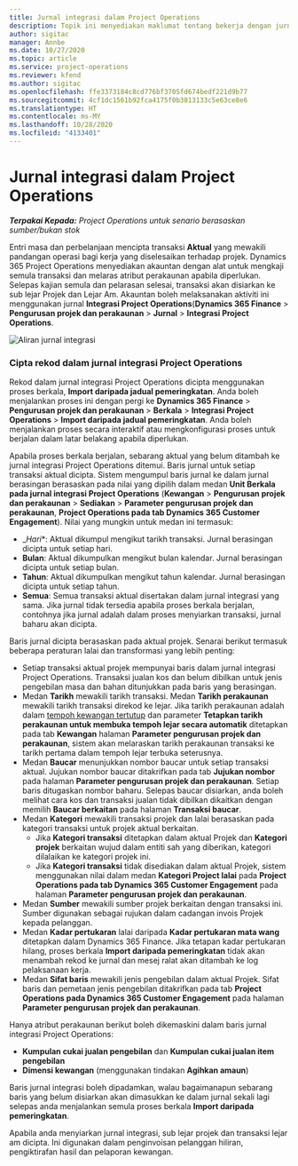 ```yaml
---
title: Jurnal integrasi dalam Project Operations
description: Topik ini menyediakan maklumat tentang bekerja dengan jurnal integrasi dalam Project Operations.
author: sigitac
manager: Annbe
ms.date: 10/27/2020
ms.topic: article
ms.service: project-operations
ms.reviewer: kfend
ms.author: sigitac
ms.openlocfilehash: ffe3373184c8cd776bf3705fd674bedf221d9b77
ms.sourcegitcommit: 4cf1dc1561b92fca4175f0b3813133c5e63ce8e6
ms.translationtype: HT
ms.contentlocale: ms-MY
ms.lasthandoff: 10/28/2020
ms.locfileid: "4133401"
---
```

# <a name="integration-journal-in-project-operations"></a>Jurnal integrasi dalam Project Operations

_**Terpakai Kepada:** Project Operations untuk senario berasaskan sumber/bukan stok_

Entri masa dan perbelanjaan mencipta transaksi **Aktual** yang mewakili pandangan operasi bagi kerja yang diselesaikan terhadap projek. Dynamics 365 Project Operations menyediakan akauntan dengan alat untuk mengkaji semula transaksi dan melaras atribut perakaunan apabila diperlukan. Selepas kajian semula dan pelarasan selesai, transaksi akan disiarkan ke sub lejar Projek dan Lejar Am. Akauntan boleh melaksanakan aktiviti ini menggunakan jurnal **Integrasi Project Operations**(**Dynamics 365 Finance** > **Pengurusan projek dan perakaunan** > **Jurnal** > **Integrasi Project Operations**.

![Aliran jurnal integrasi](./media/IntegrationJournal.png)

### <a name="create-records-in-the-project-operations-integration-journal"></a>Cipta rekod dalam jurnal integrasi Project Operations

Rekod dalam jurnal integrasi Project Operations dicipta menggunakan proses berkala, **Import daripada jadual pemeringkatan**. Anda boleh menjalankan proses ini dengan pergi ke **Dynamics 365 Finance** > **Pengurusan projek dan perakaunan** > **Berkala** > **Integrasi Project Operations** > **Import daripada jadual pemeringkatan**. Anda boleh menjalankan proses secara interaktif atau mengkonfigurasi proses untuk berjalan dalam latar belakang apabila diperlukan.

Apabila proses berkala berjalan, sebarang aktual yang belum ditambah ke jurnal integrasi Project Operations ditemui. Baris jurnal untuk setiap transaksi aktual dicipta.
Sistem mengumpul baris jurnal ke dalam jurnal berasingan berasaskan pada nilai yang dipilih dalam medan **Unit Berkala pada jurnal integrasi Project Operations** (**Kewangan** > **Pengurusan projek dan perakaunan** > **Sediakan** > **Parameter pengurusan projek dan perakaunan**, **Project Operations pada tab Dynamics 365 Customer Engagement**). Nilai yang mungkin untuk medan ini termasuk:

  - _*Hari**: Aktual dikumpul mengikut tarikh transaksi. Jurnal berasingan dicipta untuk setiap hari.
  - **Bulan**: Aktual dikumpulkan mengikut bulan kalendar. Jurnal berasingan dicipta untuk setiap bulan.
  - **Tahun**: Aktual dikumpulkan mengikut tahun kalendar. Jurnal berasingan dicipta untuk setiap tahun.
  - **Semua**: Semua transaksi aktual disertakan dalam jurnal integrasi yang sama. Jika jurnal tidak tersedia apabila proses berkala berjalan, contohnya jika jurnal adalah dalam proses menyiarkan transaksi, jurnal baharu akan dicipta.

Baris jurnal dicipta berasaskan pada aktual projek. Senarai berikut termasuk beberapa peraturan lalai dan transformasi yang lebih penting:

  - Setiap transaksi aktual projek mempunyai baris dalam jurnal integrasi Project Operations. Transaksi jualan kos dan belum dibilkan untuk jenis pengebilan masa dan bahan ditunjukkan pada baris yang berasingan.
  - Medan **Tarikh** mewakili tarikh transaksi. Medan **Tarikh perakaunan** mewakili tarikh transaksi direkod ke lejar. Jika tarikh perakaunan adalah dalam [tempoh kewangan tertutup](https://docs.microsoft.com/dynamics365/finance/general-ledger/close-general-ledger-at-period-end) dan parameter **Tetapkan tarikh perakaunan untuk membuka tempoh lejar secara automatik** ditetapkan pada tab **Kewangan** halaman **Parameter pengurusan projek dan perakaunan**, sistem akan melaraskan tarikh perakaunan transaksi ke tarikh pertama dalam tempoh lejar terbuka seterusnya.
  - Medan **Baucar** menunjukkan nombor baucar untuk setiap transaksi aktual. Jujukan nombor baucar ditakrifkan pada tab **Jujukan nombor** pada halaman **Parameter pengurusan projek dan perakaunan**. Setiap baris ditugaskan nombor baharu. Selepas baucar disiarkan, anda boleh melihat cara kos dan transaksi jualan tidak dibilkan dikaitkan dengan memilih **Baucar berkaitan** pada halaman **Transaksi baucar**.
  - Medan **Kategori** mewakili transaksi projek dan lalai berasaskan pada kategori transaksi untuk projek aktual berkaitan.
    - Jika **Kategori transaksi** ditetapkan dalam aktual Projek dan **Kategori projek** berkaitan wujud dalam entiti sah yang diberikan, kategori dilalaikan ke kategori projek ini.
    - Jika **Kategori transaksi** tidak disediakan dalam aktual Projek, sistem menggunakan nilai dalam medan **Kategori Project lalai** pada **Project Operations pada tab Dynamics 365 Customer Engagement** pada halaman **Parameter pengurusan projek dan perakaunan**.
  - Medan **Sumber** mewakili sumber projek berkaitan dengan transaksi ini. Sumber digunakan sebagai rujukan dalam cadangan invois Projek kepada pelanggan.
  - Medan **Kadar pertukaran** lalai daripada **Kadar pertukaran mata wang** ditetapkan dalam Dynamics 365 Finance. Jika tetapan kadar pertukaran hilang, proses berkala **Import daripada pemeringkatan** tidak akan menambah rekod ke jurnal dan mesej ralat akan ditambah ke log pelaksanaan kerja.
  - Medan **Sifat baris** mewakili jenis pengebilan dalam aktual Projek. Sifat baris dan pemetaan jenis pengebilan ditakrifkan pada tab **Project Operations pada Dynamics 365 Customer Engagement** pada halaman **Parameter pengurusan projek dan perakaunan**.

Hanya atribut perakaunan berikut boleh dikemaskini dalam baris jurnal integrasi Project Operations:

- **Kumpulan cukai jualan pengebilan** dan **Kumpulan cukai jualan item pengebilan**
- **Dimensi kewangan** (menggunakan tindakan **Agihkan amaun**)

Baris jurnal integrasi boleh dipadamkan, walau bagaimanapun sebarang baris yang belum disiarkan akan dimasukkan ke dalam jurnal sekali lagi selepas anda menjalankan semula proses berkala **Import daripada pemeringkatan**.

Apabila anda menyiarkan jurnal integrasi, sub lejar projek dan transaksi lejar am dicipta. Ini digunakan dalam penginvoisan pelanggan hiliran, pengiktirafan hasil dan pelaporan kewangan.
